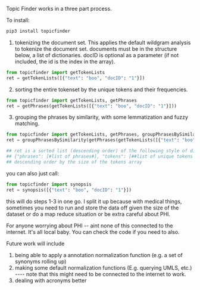 Topic Finder works in a three part process.

To install:
```python
pip3 install topicfinder
```

1. tokenizing the document set. This applies the default wildgram analysis to tokenize
the document set. documents must be in the structure below, a list of dictionaries.
docID is optional as a parameter (if not included, the id is the index in the array).


```python
from topicfinder import getTokenLists
ret = getTokenLists([{"text": "boo", "docID": "1"}])
```

2. sorting the entire tokenset by the unique tokens and their frequencies.

```python
from topicfinder import getTokenLists, getPhrases
ret = getPhrases(getTokenLists([{"text": "boo", "docID": "1"}]))
```

3. grouping the phrases by similarity, with some lemmatization and fuzzy matching.
```python
from topicfinder import getTokenLists, getPhrases, groupPhrasesBySimilarity
ret = groupPhrasesBySimilarity(getPhrases(getTokenLists([{"text": "boo", "docID": "1"}])))

## ret is a sorted list (descending order) of the following style of dictionaries
## {"phrases": [#list of phrases#], "tokens": [##list of unique tokens from the documents]}
## descending order by the size of the tokens array
```
you can also just call:
```python
from topicfinder import synopsis
ret = synopsis([{"text": "boo", "docID": "1"}])
```
this will do steps 1-3 in one go. I split it up because with medical things, sometimes
you need to run and store the data off given the size of the dataset or do a map reduce situation
or be extra careful about PHI.

For anyone worrying about PHI -- aint none of this connected to the internet. It's
all local baby. You can check the code if you need to also.

Future work will include
1. being able to apply a annotation normalization function (e.g. a set of synonyms rolling up)
2. making some default normalization functions (E.g. querying UMLS, etc.)
---- note that this might need to be connected to the internet to work.
3. dealing with acronyms better
